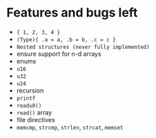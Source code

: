 
# Features and bugs left

- `{ 1, 2, 3, 4 }`
- `(Type){ .a = a, .b = b, .c = c }`
- `Nested structures (never fully implemented)`
- ensure support for n-d arrays
- enums
- `u16`
- `u32`
- `u24`
- recursion
- `printf`
- `readu8()` 
- `read()` array
- file directives
- `memcmp`, `strcmp`, `strlen`, `strcat`, `memset`


